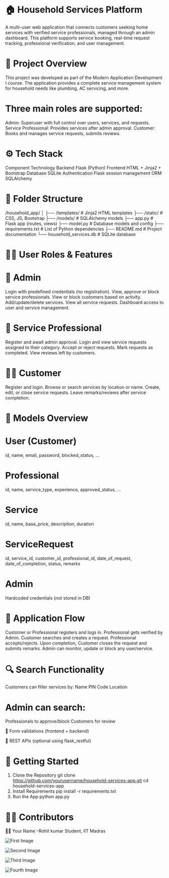 # 🏠 Household Services Platform
A multi-user web application that connects customers seeking home services with verified service professionals, managed through an admin dashboard. This platform supports service booking, real-time request tracking, professional verification, and user management.

# 📌 Project Overview
This project was developed as part of the Modern Application Development I course. The application provides a complete service management system for household needs like plumbing, AC servicing, and more.

# Three main roles are supported:
Admin: Superuser with full control over users, services, and requests.
Service Professional: Provides services after admin approval.
Customer: Books and manages service requests, submits reviews.

# ⚙️ Tech Stack
Component	Technology
Backend	Flask (Python)
Frontend	HTML + Jinja2 + Bootstrap
Database	SQLite
Authentication	Flask session management
ORM	SQLAlchemy
# 📁 Folder Structure
/household_app/
│
├── /templates/          # Jinja2 HTML templates
├── /static/             # CSS, JS, Bootstrap
├── /models/             # SQLAlchemy models
├── app.py               # Flask app (routes, views)
├── model.py             # Database models and config
├── requirements.txt     # List of Python dependencies
├── README.md            # Project documentation
└── household_services.db # SQLite database
# 🧑‍💼 User Roles & Features
# 👑 Admin
Login with predefined credentials (no registration).
View, approve or block service professionals.
View or block customers based on activity.
Add/update/delete services.
View all service requests.
Dashboard access to user and service management.

# 🧰 Service Professional
Register and await admin approval.
Login and view service requests assigned to their category.
Accept or reject requests.
Mark requests as completed.
View reviews left by customers.

# 🧑‍🔧 Customer
Register and login.
Browse or search services by location or name.
Create, edit, or close service requests.
Leave remarks/reviews after service completion.

# 🧾 Models Overview
# User (Customer)
id, name, email, password, blocked_status, ...
# Professional
id, name, service_type, experience, approved_status, ...
# Service
id, name, base_price, description, duration
# ServiceRequest
id, service_id, customer_id, professional_id, date_of_request, date_of_completion, status, remarks
# Admin
Hardcoded credentials (not stored in DB)

# 🔄 Application Flow
Customer or Professional registers and logs in.
Professional gets verified by Admin.
Customer searches and creates a request.
Professional accepts/rejects.
Upon completion, Customer closes the request and submits remarks.
Admin can monitor, update or block any user/service.

# 🔍 Search Functionality
Customers can filter services by:
Name
PIN Code
Location
# Admin can search:
Professionals to approve/block
Customers for review

🔐 Form validations (frontend + backend)

🔁 REST APIs (optional using flask_restful)


# 🚀 Getting Started
1. Clone the Repository
git clone https://github.com/yourusername/household-services-app.git
cd household-services-app
2. Install Requirements
pip install -r requirements.txt
3. Run the App
python app.py

# 👨‍💻 Contributors
🧑‍🎓 Your Name –Rohit kumar
 Student, IIT Madras


![First Image](https://drive.google.com/uc?export=view&id=1_yVLBqd302wOBWqzHs6bqBgPRlvemauB)

![Second Image](https://drive.google.com/uc?export=view&id=15RDV-XcXi8U1psz1Y4lhsXhjwRcpgcAM)

 
![Third Image](https://drive.google.com/uc?export=view&id=1e4tJtG-GLcZCGr8OoStQE1WAw3rqxv-b)

  
![Fourth Image](https://drive.google.com/uc?export=view&id=1ABZPDbQniNLuEGasdeZDfiNJ4dGVtFzB)










